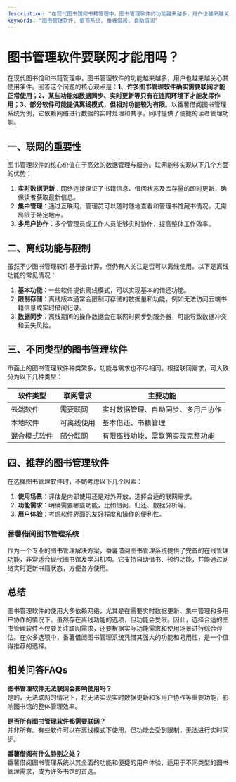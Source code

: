 ```yaml
---
description: "在现代图书馆和书籍管理中，图书管理软件的功能越来越多，用户也越来越关心其使用条件。回答这个问题的核心观点是：**1、许多图书管理软件确实需要联网才能正常使用；2、某些功能如数据同步、实时更新等只有在连网环境下才能发挥作用；3、部分软件可能提供离线模式，但相对功能较为有限**。以番薯借阅图书管理系统为例，它依赖网络进行数据的实时处理和共享，同时提供了便捷的读者管理功能。"
keywords: "图书管理软件, 借书系统, 番薯借阅, 自助借阅"
---
```

# 图书管理软件要联网才能用吗？

在现代图书馆和书籍管理中，图书管理软件的功能越来越多，用户也越来越关心其使用条件。回答这个问题的核心观点是：**1、许多图书管理软件确实需要联网才能正常使用；2、某些功能如数据同步、实时更新等只有在连网环境下才能发挥作用；3、部分软件可能提供离线模式，但相对功能较为有限**。以番薯借阅图书管理系统为例，它依赖网络进行数据的实时处理和共享，同时提供了便捷的读者管理功能。

## 一、联网的重要性

图书管理软件的核心价值在于高效的数据管理与服务。联网能够实现以下几个方面的优势：

1. **实时数据更新**：网络连接保证了书籍信息、借阅状态及库存量的即时更新，确保读者获取最新信息。
2. **集中管理**：通过互联网，管理员可以随时随地查看和管理书馆藏书情况，无需局限于特定地点。
3. **多用户协作**：多个管理员或工作人员能够实时协作，提高整体工作效率。

## 二、离线功能与限制

虽然不少图书管理软件基于云计算，但仍有人关注是否可以离线使用。以下是离线功能的常见情况：

1. **基本功能**：一些软件提供离线模式，可以实现基本的借还功能。
2. **限制存储**：离线版本通常会限制可存储的数据量和功能，例如无法访问云端书籍信息或实时借阅记录。
3. **数据同步**：离线期间的操作数据会在联网时同步到服务器，可能导致数据冲突和丢失风险。

## 三、不同类型的图书管理软件

市面上的图书管理软件种类繁多，功能与需求也不尽相同。根据联网需求，可大致分为以下几种类型：

| 软件类型       | 联网需求     | 主要功能                        |
|----------------|--------------|---------------------------------|
| 云端软件       | 需要联网     | 实时数据管理、自动同步、多用户协作 |
| 本地软件       | 可离线使用   | 基本借还、书籍管理              |
| 混合模式软件   | 部分联网     | 有限离线功能，需联网实现完整功能 |

## 四、推荐的图书管理软件

在选择图书管理软件时，不妨考虑以下几个因素：

1. **使用场景**：评估是内部使用还是对外开放，选择合适的联网需求。
2. **功能需求**：明确需要哪些功能，比如借阅、归还、数据分析等。
3. **用户体验**：考虑软件界面的友好程度和操作的便利性。

### 番薯借阅图书管理系统

作为一个专业的图书管理解决方案，番薯借阅图书管理系统提供了完备的在线管理功能，非常适合现代图书馆及学习机构。它支持自助借书、预约功能，并能通过网络实时更新书籍状态，方便各方使用。

## 总结

图书管理软件的使用大多依赖网络，尤其是在需要实时数据更新、集中管理和多用户协作的情况下。虽然存在离线功能的选项，但功能会受限。因此，选择合适的图书管理软件不仅要关注联网需求，还要根据实际功能需求和使用场景进行综合评估。在众多选项中，番薯借阅图书管理系统凭借其强大的功能和易用性，是一个值得推荐的选择。

## 相关问答FAQs

**图书管理软件无法联网会影响使用吗？**  
是的，无法联网的情况下，将无法实现实时数据更新和多用户协作等重要功能，影响图书馆的整体管理效率。

**是否所有图书管理软件都需要联网？**  
并非所有。有些软件可以在离线模式下使用，但功能会受到限制，无法进行实时同步。

**番薯借阅有什么特别之处？**  
番薯借阅图书管理系统以其全面的功能和便捷的用户体验，适用于不同类型的图书管理需求，成为许多书馆的首选。
